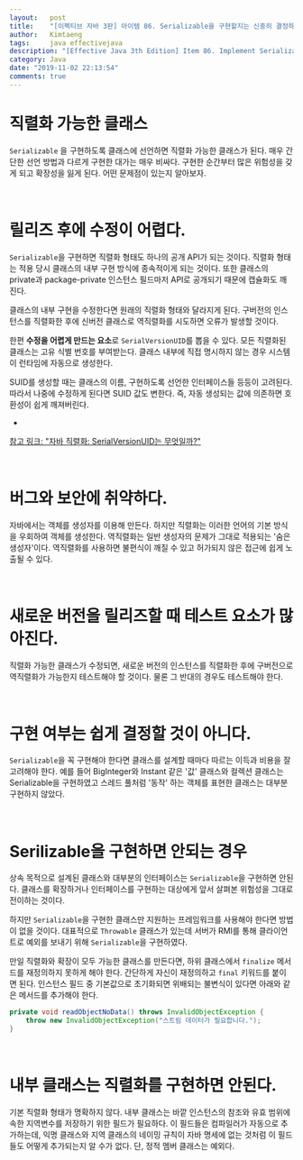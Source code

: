 ```yaml
---
layout:   post
title:    "[이펙티브 자바 3판] 아이템 86. Serializable을 구현할지는 신중히 결정하라"
author:   Kimtaeng
tags: 	  java effectivejava
description: "[Effective Java 3th Edition] Item 86. Implement Serializable with great caution"
category: Java
date: "2019-11-02 22:13:54"
comments: true
---
```


# 직렬화 가능한 클래스
`Serializable` 을 구현하도록 클래스에 선언하면 직렬화 가능한 클래스가 된다. 매우 간단한 선언 방법과 다르게 구현한 대가는
매우 비싸다. 구현한 순간부터 많은 위험성을 갖게 되고 확장성을 잃게 된다. 어떤 문제점이 있는지 알아보자.

<br>

# 릴리즈 후에 수정이 어렵다.
`Serializable`을 구현하면 직렬화 형태도 하나의 공개 API가 되는 것이다. 직렬화 형태는 적용 당시 클래스의 내부 구현 방식에
종속적이게 되는 것이다. 또한 클래스의 private과 package-private 인스턴스 필드마저 API로 공개되기 때문에 캡슐화도 깨진다.

클래스의 내부 구현을 수정한다면 원래의 직렬화 형태와 달라지게 된다. 구버전의 인스턴스를 직렬화한 후에 신버전 클래스로
역직렬화를 시도하면 오류가 발생할 것이다.

한편 **수정을 어렵게 만드는 요소**로 `SerialVersionUID`를 뽑을 수 있다. 모든 직렬화된 클래스는 고유 식별 번호를 부여받는다.
클래스 내부에 직접 명시하지 않는 경우 시스템이 런타임에 자동으로 생성한다.

SUID를 생성할 때는 클래스의 이름, 구현하도록 선언한 인터페이스들 등등이 고려된다. 따라서 나중에 수정하게 된다면 SUID 값도 변한다.
즉, 자동 생성되는 값에 의존하면 호환성이 쉽게 깨져버린다.

- <a href="/post/java-serialization-advanced" target="_blank">
참고 링크: "자바 직렬화: SerialVersionUID는 무엇일까?"</a>

<br>

# 버그와 보안에 취약하다.
자바에서는 객체를 생성자를 이용해 만든다. 하지만 직렬화는 이러한 언어의 기본 방식을 우회하여 객체를 생성한다.
역직렬화는 일반 생성자의 문제가 그대로 적용되는 '숨은 생성자'이다. 역직렬화를 사용하면 불편식이 깨질 수 있고 허가되지 않은
접근에 쉽게 노출될 수 있다.

<br>

# 새로운 버전을 릴리즈할 때 테스트 요소가 많아진다.
직렬화 가능한 클래스가 수정되면, 새로운 버전의 인스턴스를 직렬화한 후에 구버전으로 역직렬화가 가능한지 테스트해야 할 것이다.
물론 그 반대의 경우도 테스트해야 한다.

<br>

# 구현 여부는 쉽게 결정할 것이 아니다.
 `Serializable`을 꼭 구현해야 한다면 클래스를 설계할 때마다 따르는 이득과 비용을 잘 고려해야 한다.
 예를 들어 BigInteger와 Instant 같은 '값' 클래스와 컬렉션 클래스는 Serializable을 구현하였고
 스레드 풀처럼 '동작' 하는 객체를 표현한 클래스는 대부분 구현하지 않았다.

<br>

# Serilizable을 구현하면 안되는 경우
상속 목적으로 설계된 클래스와 대부분의 인터페이스는 `Serializable`을 구현하면 안된다. 클래스를 확장하거나 인터페이스를 구현하는
대상에게 앞서 살펴본 위험성을 그대로 전이하는 것이다.

하지만 `Serializable`을 구현한 클래스만 지원하는 프레임워크를 사용해야 한다면 방법이 없을 것이다.
대표적으로 `Throwable` 클래스가 있는데 서버가 RMI를 통해 클라이언트로 예외를 보내기 위해 `Serializable`을 구현하였다.

만일 직렬화와 확장이 모두 가능한 클래스를 만든다면, 하위 클래스에서 `finalize` 메서드를 재정의하지 못하게 해야 한다.
간단하게 자신이 재정의하고 `final` 키워드를 붙이면 된다. 인스턴스 필드 중 기본값으로 초기화되면 위배되는 불변식이 있다면
아래와 같은 메서드를 추가해야 한다.

```java
private void readObjectNoData() throws InvalidObjectException {
    throw new InvalidObjectException("스트림 데이터가 필요합니다.");
}
```

<br>

# 내부 클래스는 직렬화를 구현하면 안된다.
기본 직렬화 형태가 명확하지 않다. 내부 클래스는 바깥 인스턴스의 참조와 유효 범위에 속한 지역변수를 저장하기 위한 필드가 필요하다.
이 필드들은 컴파일러가 자동으로 추가하는데, 익명 클래스와 지역 클래스의 네이밍 규칙이 자바 명세에 없는 것처럼 이 필드들도
어떻게 추가되는지 알 수가 없다. 단, 정적 멤버 클래스는 예외다.